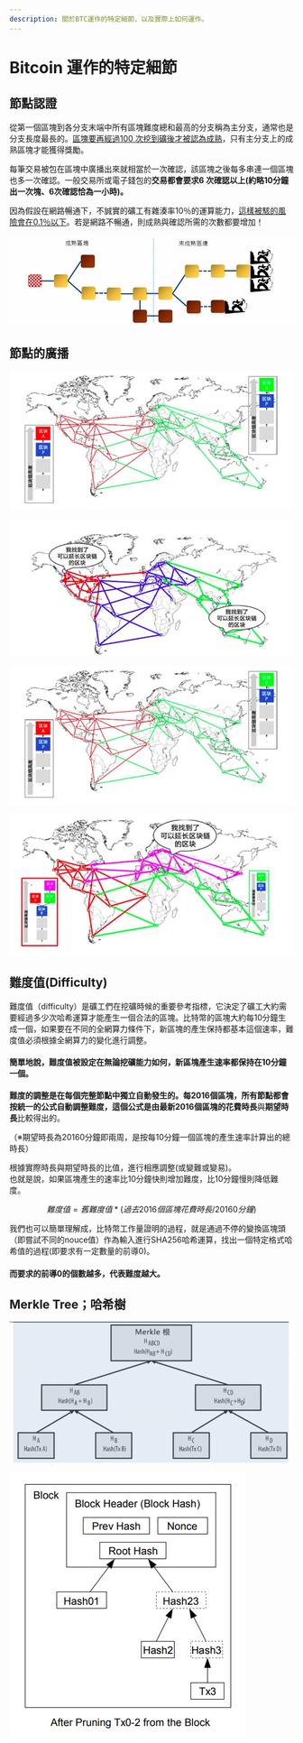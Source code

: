```yaml
---
description: 關於BTC運作的特定細節，以及實際上如何運作。
---
```


# Bitcoin 運作的特定細節

## 節點認證

從第一個區塊到各分支末端中所有區塊難度總和最高的分支稱為主分支，通常也是分支長度最長的。[區塊要再經過100 次挖到礦後才被認為成熟](https://en.bitcoin.it/wiki/Confirmation)，只有主分支上的成熟區塊才能獲得獎勵。

每筆交易被包在區塊中廣播出來就相當於一次確認，該區塊之後每多串連一個區塊也多一次確認。一般交易所或電子錢包的**交易都會要求6 次確認以上\(約略10分鐘出一次塊、6次確認恰為一小時\)。**

因為假設在網路暢通下，不誠實的礦工有雜湊率10％的運算能力，[這樣被駭的風險會在0.1％以下](https://en.bitcoin.it/wiki/Confirmation)。若是網路不暢通，則成熟與確認所需的次數都要增加！

![](.gitbook/assets/tu-2web.jpg)

## 節點的廣播

![](.gitbook/assets/image%20%2818%29.png)

  


![](.gitbook/assets/image%20%2810%29.png)

  


![](.gitbook/assets/image%20%2823%29.png)

  


![](.gitbook/assets/image%20%2820%29.png)

## 難度值\(Difficulty\)

 難度值（difficulty）是礦工們在挖礦時候的重要參考指標，它決定了礦工大約需要經過多少次哈希運算才能產生一個合法的區塊。比特幣的區塊大約每10分鐘生成一個，如果要在不同的全網算力條件下，新區塊的產生保持都基本這個速率，難度值必須根據全網算力的變化進行調整。

#### 簡單地說，難度值被設定在無論挖礦能力如何，新區塊產生速率都保持在10分鐘一個。

**難度的調整是在每個完整節點中獨立自動發生的。**每2016個區塊，所有節點都會按統一的公式自動調整難度，這個公式是由最新2016個區塊的**花費時長**與**期望時長**比較得出的。

（※期望時長為20160分鐘即兩周，是按每10分鐘一個區塊的產生速率計算出的總時長）

根據實際時長與期望時長的比值，進行相應調整\(或變難或變易\)。  
也就是說，如果區塊產生的速率比10分鐘快則增加難度，比10分鐘慢則降低難度。

$$
難度值 = 舊難度值 * ( 過去2016個區塊花費時長 / 20160 分鐘 )
$$

 我們也可以簡單理解成，比特幣工作量證明的過程，就是通過不停的變換區塊頭（即嘗試不同的nouce值）作為輸入進行SHA256哈希運算，找出一個特定格式哈希值的過程\(即要求有一定數量的前導0\)。

#### 而要求的前導0的個數越多，代表難度越大。

## Merkle Tree；哈希樹



![](.gitbook/assets/image%20%2825%29.png)





![](.gitbook/assets/image%20%282%29.png)





